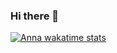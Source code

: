### Hi there 👋
[![Anna wakatime stats](https://github-readme-stats.vercel.app/api/wakatime?username=annaagabi)](https://github.com/anuraghazra/github-readme-stats)
<!--
**annaagabi/annaagabi** is a ✨ _special_ ✨ repository because its `README.md` (this file) appears on your GitHub profile.

Here are some ideas to get you started:

- 🔭 I’m currently working on ...
- 🌱 I’m currently learning ...
- 👯 I’m looking to collaborate on ...
- 🤔 I’m looking for help with ...
- 💬 Ask me about ...
- 📫 How to reach me: ...
- 😄 Pronouns: ...
- ⚡ Fun fact: ...
-->
